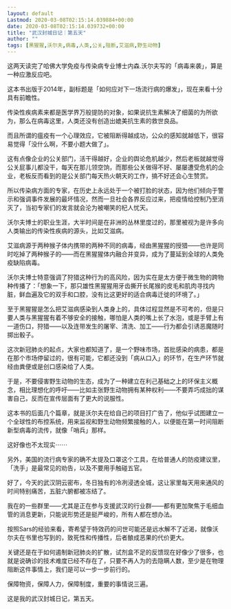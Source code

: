 ```yaml
---
layout: default
Lastmod: 2020-03-08T02:15:14.039884+00:00
date: 2020-03-08T02:15:14.039732+00:00
title: "武汉封城日记｜第五天"
author: ""
tags: [黑猩猩,沃尔夫,病毒,人类,公关,阻断,艾滋病,野生动物]
---
```


这两天读完了哈佛大学免疫与传染病专业博士内森.沃尔夫写的「病毒来袭」，算是一种应激反应吧。

这本书出版于2014年，副标题是「如何应对下一场流行病的爆发」，现在来看十分具有前瞻性。

传染性疾病素来都是医学界万般提防的对象，如果说抗生素解决了细菌的为所欲为，那么在病毒这里，人类还没有创造出媲美抗生素的救世良品。

而且所谓的瘟疫有一个心理效应，它被阻断得越成功，公众的感知就越低下，很容易觉得「没什么啊，不要小题大做了」。

这有点像企业的公关部门，活干得越好，企业的舆论危机越少，然后老板就越觉得公关屁事儿都没干，每天在那儿领空饷，而那些公关做得不好、屡屡遭受危机的企业，老板反而看到的是公关部门每天热火朝天的工作，搞不好还会心生赞赏。

所以传染病方面的专家，在历史上永远处于一个被打脸的状态，因为他们倾向于警示和强调事件发展的最坏情况，然而一旦社会各界反应过来，把疫情给控制乃至消灭了，当初专家们的发言就会沦为被嘲笑的杞人忧天。

沃尔夫博士的职业生涯，大半时间是在非洲的丛林里度过的，那里被视为是许多向人类输出的传染性疾病的源头，比如艾滋病。

艾滋病源于两种猴子体内携带的两种不同的病毒，经由黑猩猩的授猎——也许是同时吃掉了两种猴子的——而在黑猩猩体内融合并变异，成为了蔓延到全球的人类免疫缺陷病毒。

沃尔夫博士特意强调了狩猎这种行为的高风险，因为实在是太方便于微生物的跨物种传播了：「想象一下，那只雄性黑猩猩用牙齿撕开长尾猴的皮毛和肌肉寻找内脏，鲜血遍及它的双手和口腔，没有比这更好的适合病毒迁徙的环境了。」

至于黑猩猩是怎么把艾滋病感染到人类身上的，具体过程显然是不可考的，但是只要人类与黑猩猩有着不够安全的接触，哪怕是人类的嘴上长了水泡，或是手臂上有一道伤口，狩猎——以及连带发生的屠宰、清洗、加工——行为都会引诱恶魔随时掷出骰子。

这次新冠肺炎的起点，大家也都知道了，是一个野味市场，首批感染的病患，都是在那个市场停留过的，很有可能，它都还没到「病从口入」的环节，在生产环节就经由粪便或是创口感染给了人类。

于是，不要侵害野生动物的生态，成为了一种建立在利己基础之上的环保主义概念，相比理想化的呼吁——比如主张野生动物拥有某种权利——不要弄巧成拙的谋害自己，反而在宣传层面有了更大的说服性。

这本书的后面几个篇章，就是沃尔夫在给自己的项目打广告了，他似乎试图建立一个全球性的布控系统，用来监视和野生动物频繁接触的人，以便能在第一时间阻断新型病毒的流传，就像「哨兵」那样。

这好像也不太现实⋯⋯

另外，美国的流行病专家的确不太提及口罩这个工具，在给普通人的防疫建议里，「洗手」是最常见的劝告，以及不要用手触碰五官。

好了，今天的武汉阴云密布，冬日独有的冷冽浸透全城，这让家里每天用来通风的时间特别痛苦，五脏六腑都被冻结了。

我在的一些群里——尤其是正在参与支援武汉的行业群——都有更加聚焦于毛细血管的消息更新，只能说形势还是挺严峻的，所有人都在想办法。

按照Sars的经验来看，寄希望于特效药的问世可能还是远水解不了近渴，就像沃尔夫在书里也写到的，致死性和传播性，后者酿成恶果的代价更大。

关键还是在于如何遏制新冠肺炎的扩散，试剂盒不足的反馈现在好像少了很多，也就是说确诊的技术难度已经不存在了，只要不再人为的去隐瞒人数，至少是在物理阻断这件事情上，我们是可以一步一步前行的。

保障物资，保障人力，保障制度，重要的事情说三遍。

这是我的武汉封城日记，第五天。

